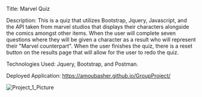 Title: Marvel Quiz 

Description: This is a quiz that utilizes Bootstrap, Jquery, Javascript, and the API taken from marvel studios that displays their characters alongside the comics amongst other items. When the user will complete seven questions where they will be given a character as a result who will represent their "Marvel counterpart". When the user finishes the quiz, there is a reset button on the results page that will allow for the user to redo the quiz. 

Technologies Used: Jquery, Bootstrap, and Postman. 

Deployed Application: https://amoubasher.github.io/GroupProject/
 
![Project_1_Picture](https://user-images.githubusercontent.com/113906981/201627061-3c12767f-51ba-4f74-b26d-c7f721089bd0.PNG)
